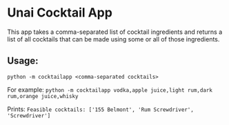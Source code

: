 # Unai Cocktail App

This app takes a comma-separated list of cocktail ingredients 
and returns a list of all cocktails that can be made using some
or all of those ingredients.

## Usage:
`python -m cocktailapp <comma-separated cocktails>`

For example:
`python -m cocktailapp vodka,apple juice,light rum,dark rum,orange juice,whisky`

Prints:
`Feasible cocktails: ['155 Belmont', 'Rum Screwdriver', 'Screwdriver']`
